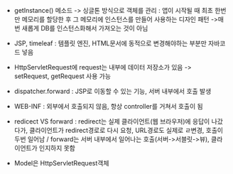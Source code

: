 - getInstance() 메소드 -> 싱글톤 방식으로 객체를 관리
: 앱이 시작될 때 최초 한번만 메모리를 할당한 후 그 메모리에 인스턴스를 만들어 사용하는 디자인 패턴
 ->매번 새롭게 DB를 인스턴스화해서 가져오는 것이 아님

- JSP, timeleaf : 템플릿 엔진, HTML문서에 동적으로 변경해야하는 부분만 자바코드 넣음
- HttpServletRequest에 request는 내부에 데이터 저장소가 있음 -> setRequest, getRequest 사용 가능
- dispatcher.forward : JSP로 이동할 수 있는 기능, 서버 내부에서 호출 발생
- WEB-INF : 외부에서 호출되지 않음, 항상 controller를 거쳐서 호출이 됨
- redicect VS forward : redirect는 실제 클라이언트(웹 브라우저)에 응답이 나갔다가, 클라이언트가 redirect경로로 다시 요청, URL경로도 실제로 ㄹ변경, 호출이 두번 일어남 / forward는 서버 내부에서 일어나는 호출(서버->서블릿->뷰), 클라이언트가 인지하지 못함
- Model은 HttpServletRequest객체
